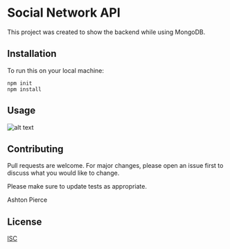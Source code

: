 # Social Network API

This project was created to show the backend while using MongoDB.

## Installation

To run this on your local machine:

```
npm init
npm install
```

## Usage

![alt text](https://github.com/dakotapierce26/Social-Network-API/images/Social-Network-API.gif)

## Contributing
Pull requests are welcome. For major changes, please open an issue first to discuss what you would like to change.

Please make sure to update tests as appropriate.

Ashton Pierce

## License
[ISC](https://choosealicense.com/licenses/isc/)